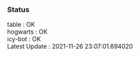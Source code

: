 ### Status


table : OK  
hogwarts : OK  
icy-bot : OK  
Latest Update : 2021-11-26 23:07:01.694020
